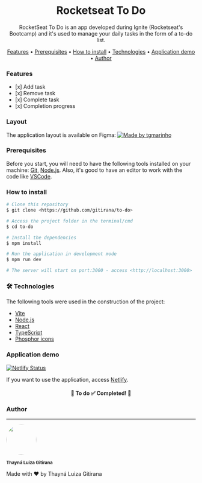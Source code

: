 <h1 align="center">Rocketseat To Do</h1>
<p align="center">RocketSeat To Do is an app developed during Ignite (Rocketseat's Bootcamp) and it's used to manage your daily tasks in the form of a to-do list.</p>

<p align="center">
 <a href="#features">Features</a> • 
 <a href="#prerequisites">Prerequisites</a> • 
 <a href="#how-to-install">How to install</a> • 
 <a href="#technologies">Technologies</a> • 
 <a href="#app-demo">Application demo</a> • 
 <a href="#author">Author</a>
</p>

<h3>Features</h3>

<ul>
  <li>[x] Add task</li>
  <li>[x] Remove task</li>
  <li>[x] Complete task</li>
  <li>[x] Completion progress</li>
</ul>

<h3>Layout</h3>
The application layout is available on Figma:

<a href="https://www.figma.com/file/5alTeyJIDwjSN5rhFL8lj9/ToDo-List-%E2%80%A2-Desafio-1-React?type=design&node-id=0%3A1&t=hcOuuoY97o4hDc9o-1">
  <img alt="Made by tgmarinho" src="https://img.shields.io/badge/Access%20Layout%20-Figma-%2304D361">
</a>

<h3>Prerequisites</h3>

<p>Before you start, you will need to have the following tools installed on your machine: 
<a href="https://git-scm.com">Git</a>, <a href="https://nodejs.org/en/">Node.js</a>.
Also, it's good to have an editor to work with the code like <a href="https://code.visualstudio.com/">VSCode</a>.</p>

<h3>How to install</h3>

```bash
# Clone this repository
$ git clone <https://github.com/gitirana/to-do>

# Access the project folder in the terminal/cmd
$ cd to-do

# Install the dependencies
$ npm install

# Run the application in development mode
$ npm run dev

# The server will start on port:3000 - access <http://localhost:3000>
```

<h3>🛠 Technologies</h3>

<p>The following tools were used in the construction of the project:</p>

<ul>
  <li><a href="https://vitejs.dev/">Vite</a></li>
  <li><a href="https://nodejs.org/en/">Node.js</a></li>
  <li><a href="https://pt-br.reactjs.org/">React</a></li>
  <li><a href="https://www.typescriptlang.org/">TypeScript</a></li>
  <li><a href="https://phosphoricons.com/">Phosphor icons</a></li>
</ul>

<h3>Application demo</h3>

[![Netlify Status](https://api.netlify.com/api/v1/badges/4063c013-5e15-49e1-b19e-2c3a018745f9/deploy-status)](https://app.netlify.com/sites/rockeatseat-todo/deploys)

If you want to use the application, access [Netlify](https://rockeatseat-todo.netlify.app/).

<h4 align="center"> 
	🚧  To do ✅ Completed!  🚧
</h4>

<h3>Author</h3>

---

<img style="border-radius: 50%;" src="https://avatars3.githubusercontent.com/u/61708182?s=460&u=e3d31df35b1e4e8095aa2538a17a872e7e85bc6b&v=4" width="80px;" alt="" />

<sub><b>Thayná Luiza Gitirana</b></sub>

Made with ❤️ by Thayná Luiza Gitirana
